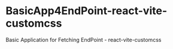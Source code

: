 # BasicApp4EndPoint-react-vite-customcss
Basic Application for Fetching EndPoint - react-vite-customcss
